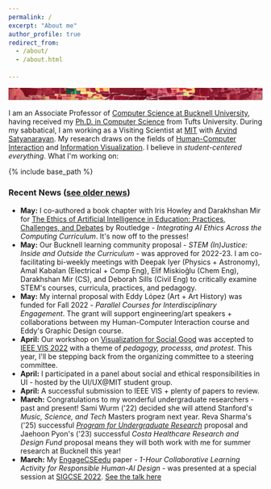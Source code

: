 ```yaml
---
permalink: /
excerpt: "About me"
author_profile: true
redirect_from: 
  - /about/
  - /about.html

---
```

![an artistic image that contains blocks of colored squares vaguely resembling and overhead view of rural landscape](../images/personal-art-banner.jpg)

I am an Associate Professor of [Computer Science at Bucknell University](https://www.bucknell.edu/academics/college-engineering/majors-departments/computer-science), having received my [Ph.D. in Computer Science](https://engineering.tufts.edu/cs/) from Tufts University. During my sabbatical, I am working as a Visiting Scientist at [MIT](http://vis.csail.mit.edu/) with [Arvind Satyanarayan](https://arvindsatya.com/). My research draws on the fields of [Human-Computer Interaction](https://www.interaction-design.org/literature/book/the-encyclopedia-of-human-computer-interaction-2nd-ed/human-computer-interaction-brief-intro) and [Information Visualization](https://www.interaction-design.org/literature/topics/information-visualization). I believe in _student-centered everything_. What I'm working on: 

<link rel="stylesheet" href="{{ base_path }}/assets/css/pubstyle.css">
{% include base_path %}
<script src="{{ base_path }}/assets/js/projSettings.js"></script>
<script src="{{ base_path }}/assets/js/listpubs.js"></script>

<div id="projects"></div> 

### Recent News ([see older news](/archive/news))

<div markdown="1" class="news">

-   **May:** I co-authored a book chapter with Iris Howley and Darakhshan
    Mir for [The Ethics of Artificial Intelligence in Education: Practices, Challenges, and Debates](https://www.routledge.com/The-Ethics-of-Artificial-Intelligence-in-Education-Practices-Challenges/Holmes-Porayska-Pomsta/p/book/9780367349721) by Routledge - *Integrating AI Ethics
    Across the Computing Curriculum*. It\'s now off to the presses! 
-   **May:** Our Bucknell learning community proposal - _STEM (In)Justice: Inside and Outside the Curriculum_ - was approved for 2022-23. I am co-facilitating bi-weekly meetings with Deepak Iyer (Physics + Astronomy), Amal Kabalan (Electrical + Comp Eng), Elif Miskioğlu (Chem Eng), Darakhshan Mir (CS), and Deborah Sills (Civil Eng) to critically examine STEM's courses, curricula, practices, and pedagogy. 
-   **May:** My internal proposal with Eddy López (Art + Art History) was funded for Fall 2022 - _Parallel Courses for Interdisciplinary Engagement_. The grant will support engineering/art speakers + collaborations between my Human-Computer Interaction course and Eddy's Graphic Design course. 
- **April:** Our workshop on [Visualization for Social Good](https://vis4good.github.io/) was accepted to [IEEE VIS 2022](http://ieeevis.org/year/2022/welcome) with a theme of _pedagogy, processs, and protest_. This year, I'll be stepping back from the organizing committee to a steering committee. 
- **April:** I participated in a panel about social and ethical responsibilities in UI - hosted by the UI/UX@MIT student group. 
- **April:** A successful submission to IEEE VIS + plenty of papers to review. 
- **March:** Congratulations to my wonderful undergraduate researchers - past and present! Sami Wurm ('22) decided she will attend Stanford's _Music, Science, and Tech_ Masters program next year. Reva Sharma's ('25) successful [_Program for Undergraduate Research_](https://www.bucknell.edu/academics/undergraduate-research-opportunities/program-undergraduate-research) proposal and Jaehoon Pyon's ('23) successful _Costa Healthcare Research and Design Fund_ proposal means they will both work with me for summer research at Bucknell this year!
- **March:** My [EngageCSEedu](https://www.engage-csedu.org/) paper - _1-Hour Collaborative Learning Activity for Responsible Human-AI Design_ - was presented at a special session at [SIGCSE 2022](https://sigcse2022.sigcse.org/). [See the talk here](https://youtu.be/etKzRgoIahY) 

</div>
